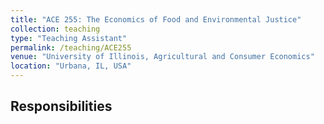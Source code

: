 ```yaml
---
title: "ACE 255: The Economics of Food and Environmental Justice"
collection: teaching
type: "Teaching Assistant"
permalink: /teaching/ACE255
venue: "University of Illinois, Agricultural and Consumer Economics"
location: "Urbana, IL, USA"
---
```


Responsibilities
---

